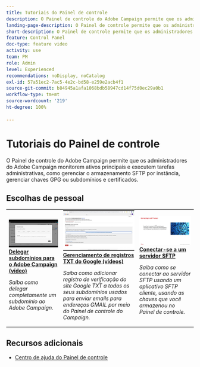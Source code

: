 ```yaml
---
title: Tutoriais do Painel de controle
description: O Painel de controle do Adobe Campaign permite que os administradores do Adobe Campaign monitorem ativos principais e executem tarefas administrativas, como gerenciar o armazenamento SFTP por instância, gerenciar chaves GPG ou subdomínios e certificados.
landing-page-description: O Painel de controle permite que os administradores do Campaign monitorem ativos principais e executem tarefas administrativas, como gerenciar o armazenamento SFTP, chaves GPG ou subdomínios e certificados.
short-description: O Painel de controle permite que os administradores do Campaign monitorem ativos principais e executem tarefas administrativas, como o gerenciamento do armazenamento SFTP, das chaves GPG ou dos subdomínios e certificados.
feature: Control Panel
doc-type: feature video
activity: use
team: PM
role: Admin
level: Experienced
recommendations: noDisplay, noCatalog
exl-id: 57a51ec2-7ac5-4e2c-bd58-e259e2acb4f1
source-git-commit: b84945a1afa1068bdb58947cd14f75d0ec29a0b1
workflow-type: tm+mt
source-wordcount: '219'
ht-degree: 100%

---
```


# Tutoriais do Painel de controle

O Painel de controle do Adobe Campaign permite que os administradores do Adobe Campaign monitorem ativos principais e executem tarefas administrativas, como gerenciar o armazenamento SFTP por instância, gerenciar chaves GPG ou subdomínios e certificados.

<div id="recs-overview-body-1"></div>
<div id="recs-overview-body-2"></div>
<div id="recs-overview-body-3"></div>
<div id="recs-overview-body-4"></div>
<div id="recs-overview-body-5"></div>
<div id="recs-overview-body-6"></div>

<div id="staff-picks-section">

## Escolhas de pessoal

<table>
<tr>
  <td>
    <a href="./subdomains-and-certificates/subdomain-delegation.md"> 
      <img alt="Delegar subdomínios para o Adobe Campaign (vídeo)" src="./assets/31390.jpg"/>
    </a>
    <div>
      <a href="./subdomains-and-certificates/subdomain-delegation.md">
    <strong>Delegar subdomínios para o Adobe Campaign (vídeo)</strong>
    </a>
    </div>
    <p>
    <em>Saiba como delegar completamente um subdomínio ao Adobe Campaign.</em>
    <p>
  </td>
   <td>
    <a href="./subdomains-and-certificates/google-txt-record-management.md">
      <img alt="Gerenciamento de registros TXT do Google (vídeos)" src="./assets/32369.jpg" />
    </a>
    <div>
    <a href="./subdomains-and-certificates/google-txt-record-management.md">
    <strong>Gerenciamento de registros TXT do Google (vídeos)</strong>
    </a>
    </div>
    <p>
    <em> Saiba como adicionar registro de verificação do site Google TXT a todos os seus subdomínios usados para enviar emails para endereços GMAIL por meio do Painel de controle do Campaign.</em>
    <p>
  </td>
  <td>
    <a href="./sftp-management/connect-to-sftp-server.md">
      <img alt="Conectar-se a um servidor SFTP" src="./assets/27263.jpg" />
    </a>
    <div>
      <a href="./sftp-management/connect-to-sftp-server.md">
    <strong>Conectar-se a um servidor SFTP</strong>
    </a>
    </div>
    <p>
    <em>Saiba como se conectar ao servidor SFTP usando um aplicativo SFTP cliente, usando as chaves que você armazenou no Painel de controle. </em>
    <p>
  </td>
</tr>
</table>

</div>

## Recursos adicionais

* [Centro de ajuda do Painel de controle](https://experienceleague.adobe.com/docs/control-panel/using/control-panel-home.html?lang=br)
